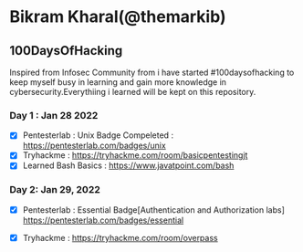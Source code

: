 # Bikram Kharal(@themarkib)

## 100DaysOfHacking

Inspired from Infosec Community from i have started #100daysofhacking to keep myself busy in  learning and gain more knowledge in cybersecurity.Everythiing i learned will be kept on this repository.

### Day 1 : Jan 28 2022

- [x]  Pentesterlab : Unix Badge Compeleted : https://pentesterlab.com/badges/unix
- [x]  Tryhackme : https://tryhackme.com/room/basicpentestingjt
- [x]  Learned Bash Basics : https://www.javatpoint.com/bash

### Day 2: Jan 29, 2022

- [x] Pentesterlab : Essential Badge[Authentication and Authorization labs] https://pentesterlab.com/badges/essential
- [x] Tryhackme : https://tryhackme.com/room/overpass


